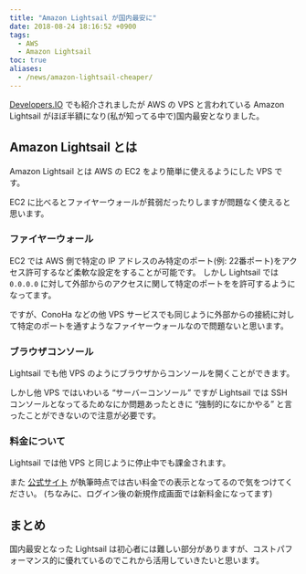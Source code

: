 ```yaml
---
title: "Amazon Lightsail が国内最安に"
date: 2018-08-24 18:16:52 +0900
tags:
  - AWS
  - Amazon Lightsail
toc: true
aliases:
  - /news/amazon-lightsail-cheaper/
---
```

[Developers.IO](https://dev.classmethod.jp/cloud/aws/amazon-lightsail-cheaper/) でも紹介されましたが AWS の VPS と言われている Amazon Lightsail がほぼ半額になり(私が知ってる中で)国内最安となりました。

## Amazon Lightsail とは

Amazon Lightsail とは AWS の EC2 をより簡単に使えるようにした VPS です。

EC2 に比べるとファイヤーウォールが貧弱だったりしますが問題なく使えると思います。

### ファイヤーウォール

EC2 では AWS 側で特定の IP アドレスのみ特定のポート(例: 22番ポート)をアクセス許可するなど柔軟な設定をすることが可能です。
しかし Lightsail では `0.0.0.0` に対して外部からのアクセスに関して特定のポートをを許可するようになってます。

ですが、ConoHa などの他 VPS サービスでも同じように外部からの接続に対して特定のポートを通すようなファイヤーウォールなので問題ないと思います。

### ブラウザコンソール

Lightsail でも他 VPS のようにブラウザからコンソールを開くことができます。

しかし他 VPS ではいわいる “サーバーコンソール” ですが Lightsail では SSH コンソールとなってるためなにか問題あったときに “強制的になにかやる” と言ったことができないので注意が必要です。

### 料金について

Lightsail では他 VPS と同じように停止中でも課金されます。

また [公式サイト](https://aws.amazon.com/jp/lightsail/) が執筆時点では古い料金での表示となってるので気をつけてください。
(ちなみに、ログイン後の新規作成画面では新料金になってます)

## まとめ

国内最安となった Lightsail は初心者には難しい部分がありますが、コストパフォーマンス的に優れているのでこれから活用していきたいと思います。
